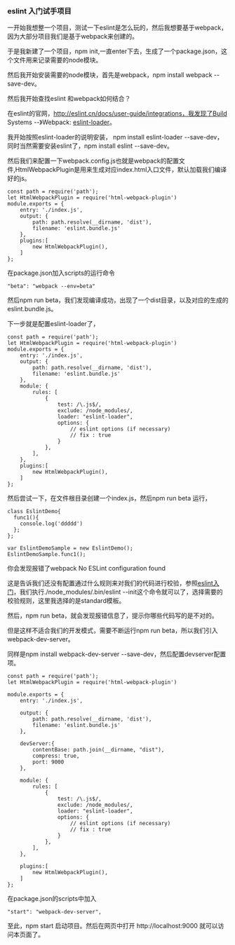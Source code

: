 ### eslint 入门试手项目

一开始我想整一个项目，测试一下eslint是怎么玩的，然后我想要基于webpack，因为大部分项目我们是基于webpack来创建的。

于是我新建了一个项目，npm init,一直enter下去，生成了一个package.json，这个文件用来记录需要的node模块。

然后我开始安装需要的node模块，首先是webpack，npm install webpack --save-dev。

然后我开始查找eslint 和webpack如何结合？

在eslint的官网，http://eslint.cn/docs/user-guide/integrations，我发现了Build Systems --》Webpack: [eslint-loader](https://www.npmjs.org/package/eslint-loader)。

我开始按照eslint-loader的说明安装， npm install eslint-loader --save-dev，同时当然需要安装eslint了，npm install eslint --save-dev。

然后我们来配置一下webpack.config.js也就是webpack的配置文件,HtmlWebpackPlugin是用来生成对应index.html入口文件，默认加载我们编译好的js。

```
const path = require('path'); 
let HtmlWebpackPlugin = require('html-webpack-plugin')
module.exports = {
	entry: './index.js',
	output: {
		path: path.resolve(__dirname, 'dist'),
		filename: 'eslint.bundle.js'
	},
	plugins:[
		new HtmlWebpackPlugin(),
	]
};
```

在package.json加入scripts的运行命令

```
"beta": "webpack --env=beta"
```

然后npm run beta，我们发现编译成功，出现了一个dist目录，以及对应的生成的eslint.bundle.js。

下一步就是配置eslint-loader了，

```
const path = require('path');
let HtmlWebpackPlugin = require('html-webpack-plugin')
module.exports = {
	entry: './index.js',
	output: {
		path: path.resolve(__dirname, 'dist'),
		filename: 'eslint.bundle.js'
	},
	module: {
		rules: [
			{
				test: /\.js$/,
				exclude: /node_modules/,
				loader: "eslint-loader",
				options: {
		            // eslint options (if necessary) 
		            // fix : true
		        }
		    },
	    ],
	},
	plugins:[
		new HtmlWebpackPlugin(),
	]
};
```

然后尝试一下，在文件根目录创建一个index.js，然后npm run beta 运行，
```
class EslintDemo{
  func1(){
    console.log('ddddd')
  };
};

var EslintDemoSample = new EslintDemo();
EslintDemoSample.func1();
```
你会发现报错了webpack No ESLint configuration found

这是告诉我们还没有配置通过什么规则来对我们的代码进行校验，参照[eslint入门](https://eslint.org/docs/user-guide/getting-started)，我们执行./node_modules/.bin/eslint --init这个命令就可以了，选择需要的校验规则，这里我选择的是standard模板。

然后，npm run beta，就会发现报错信息了，提示你哪些代码写的是不对的。

但是这样不适合我们的开发模式，需要不断运行npm run beta，所以我们引入webpack-dev-server。

同样是npm install webpack-dev-server --save-dev，然后配置devserver配置项。

```
const path = require('path');
let HtmlWebpackPlugin = require('html-webpack-plugin')

module.exports = {
	entry: './index.js',

	output: {
		path: path.resolve(__dirname, 'dist'),
		filename: 'eslint.bundle.js'
	},

	devServer:{
		contentBase: path.join(__dirname, "dist"),
		compress: true,
		port: 9000
	},

	module: {
		rules: [
			{
				test: /\.js$/,
				exclude: /node_modules/,
				loader: "eslint-loader",
				options: {
		            // eslint options (if necessary) 
		            // fix : true
		        }
		    },
	    ],
	},

	plugins:[
		new HtmlWebpackPlugin(),
	]
};
```

在package.json的scripts中加入
```
"start": "webpack-dev-server",
```

至此，npm start 启动项目。然后在网页中打开 http://localhost:9000 就可以访问本页面了。